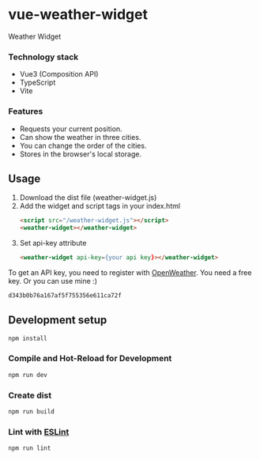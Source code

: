 # vue-weather-widget

Weather Widget

### Technology stack 
* Vue3 (Composition API)
* TypeScript
* Vite

### Features
* Requests your current position.
* Can show the weather in three cities.
* You can change the order of the cities.
* Stores in the browser's local storage.

## Usage
1) Download the dist file (weather-widget.js)
2) Add the widget and script tags in your index.html
    ```html
    <script src="/weather-widget.js"></script>
    <weather-widget></weather-widget>
    ```
3) Set api-key attribute
    ```html
    <weather-widget api-key={your api key}></weather-widget>
    ```

To get an API key, you need to register with [OpenWeather](https://openweathermap.org/). You need a free key. Or you can use mine :)
```sh
d343b0b76a167af5f755356e611ca72f
```
## Development setup

```sh
npm install
```

### Compile and Hot-Reload for Development

```sh
npm run dev
```

### Create dist

```sh
npm run build
```

### Lint with [ESLint](https://eslint.org/)

```sh
npm run lint
```
